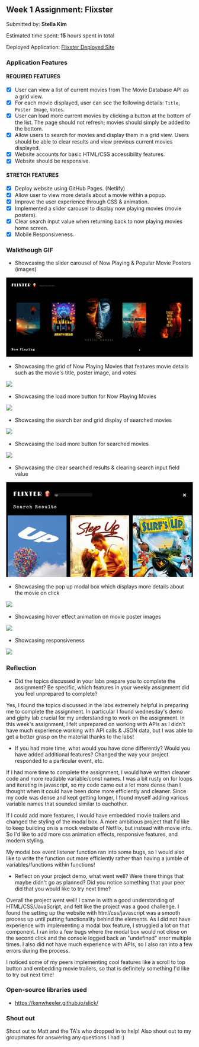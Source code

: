 ## Week 1 Assignment: Flixster

Submitted by: **Stella Kim**

Estimated time spent: **15** hours spent in total

Deployed Application: [Flixster Deployed Site](https://stellakim-flixter.netlify.app/)

### Application Features

#### REQUIRED FEATURES

- [x] User can view a list of current movies from The Movie Database API as a grid view.
- [x] For each movie displayed, user can see the following details: `Title`, `Poster Image`, `Votes`.
- [x] User can load more current movies by clicking a button at the bottom of the list. The page should not refresh; movies should simply be added to the bottom.
- [x] Allow users to search for movies and display them in a grid view. Users should be able to clear results and view previous current movies displayed.
- [x] Website accounts for basic HTML/CSS accessibility features.
- [x] Website should be responsive.

#### STRETCH FEATURES

- [x] Deploy website using GitHub Pages. (Netlify) 
- [x] Allow user to view more details about a movie within a popup.
- [x] Improve the user experience through CSS & animation. 
- [x] Implemented a slider carousel to display now playing movies (movie posters).
- [x] Clear search input value when returning back to now playing movies home screen.
- [x] Mobile Responsiveness.

### Walkthough GIF

- Showcasing the slider carousel of Now Playing & Popular Movie Posters (images)

![](demogif.gif)

- Showcasing the grid of Now Playing Movies that features movie details such as the movie's title, poster image, and votes

![](demogif1.gif)

- Showcasing the load more button for Now Playing Movies

![](demogif2.gif)

- Showcasing the search bar and grid display of searched movies

![](demogif3.gif)

- Showcasing the load more button for searched movies

![](demogif4.gif)

- Showcasing the clear searched results & clearing search input field value

![](demogif5.gif)

- Showcasing the pop up modal box which displays more details about the movie on click

![](demogif6.gif)

- Showcasing hover effect animation on movie poster images

![](demogif7.gif)

- Showcasing responsiveness

![](demogif8.gif)



### Reflection

* Did the topics discussed in your labs prepare you to complete the assignment? Be specific, which features in your weekly assignment did you feel unprepared to complete?

Yes, I found the topics discussed in the labs extremely helpful in preparing me to complete the assignment. In particular I found wednesday's demo and giphy lab crucial for my understanding to work on the assignment. In this week's assignment, I felt unprepared on working with APIs as I didn't have much experience working with API calls & JSON data, but I was able to get a better grasp on the material thanks to the labs!

* If you had more time, what would you have done differently? Would you have added additional features? Changed the way your project responded to a particular event, etc.
  
If I had more time to complete the assignment, I would have written cleaner code and more readable variable/const names. I was a bit rusty on for loops and iterating in javascript, so my code came out a lot more dense than I thought when it could have been done more efficiently and cleaner. Since my code was dense and kept getting longer, I found myself adding various variable names that sounded similar to eachother.

If I could add more features, I would have embedded movie trailers and changed the styling of the modal box. A more ambitious project that I'd like to keep building on is a mock website of Netflix, but instead with movie info. So I'd like to add more css animation effects, responsive features, and modern styling.

My modal box event listener function ran into some bugs, so I would also like to write the function out more efficiently rather than having a jumble of variables/functions within functions!

* Reflect on your project demo, what went well? Were there things that maybe didn't go as planned? Did you notice something that your peer did that you would like to try next time?

Overall the project went well! I came in with a good understanding of HTML/CSS/JavaScript, and felt like the project was a good challenge. I found the setting up the website with html/css/javascript was a smooth process up until putting functionality behind the elements. As I did not have experience with implementing a modal box feature, I struggled a lot on that component. I ran into a few bugs where the modal box would not close on the second click and the console logged back an "undefined" error multiple times. I also did not have much experience with APIs, so I also ran into a few errors during the process.

I noticed some of my peers implementing cool features like a scroll to top button and embedding movie trailers, so that is definitely something I'd like to try out next time! 

### Open-source libraries used

- https://kenwheeler.github.io/slick/

### Shout out

Shout out to Matt and the TA's who dropped in to help! Also shout out to my groupmates for answering any questions I had :)
